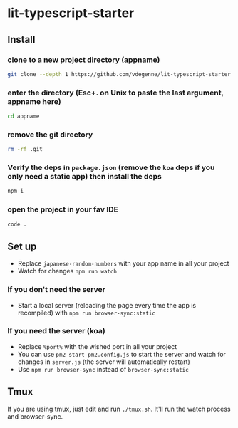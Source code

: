# lit-typescript-starter

## Install
### clone to a new project directory (appname)
```bash
git clone --depth 1 https://github.com/vdegenne/lit-typescript-starter.git appname
```
### enter the directory (Esc+. on Unix to paste the last argument, appname here)
```bash
cd appname
```
### remove the git directory
```bash
rm -rf .git
```
### Verify the deps in `package.json` (remove the `koa` deps if you only need a static app) then install the deps
```bash
npm i
```
### open the project in your fav IDE
```bash
code .
```



## Set up

- Replace `japanese-random-numbers` with your app name in all your project
- Watch for changes `npm run watch`

### If you don't need the server

- Start a local server (reloading the page every time the app is recompiled) with `npm run browser-sync:static`

### If you need the server (koa)

- Replace `%port%` with the wished port in all your project
- You can use `pm2 start pm2.config.js` to start the server and watch for changes in `server.js` (the server will automatically restart)
- Use `npm run browser-sync` instead of `browser-sync:static`

## Tmux

If you are using tmux, just edit and run `./tmux.sh`. It'll run the watch process and browser-sync.